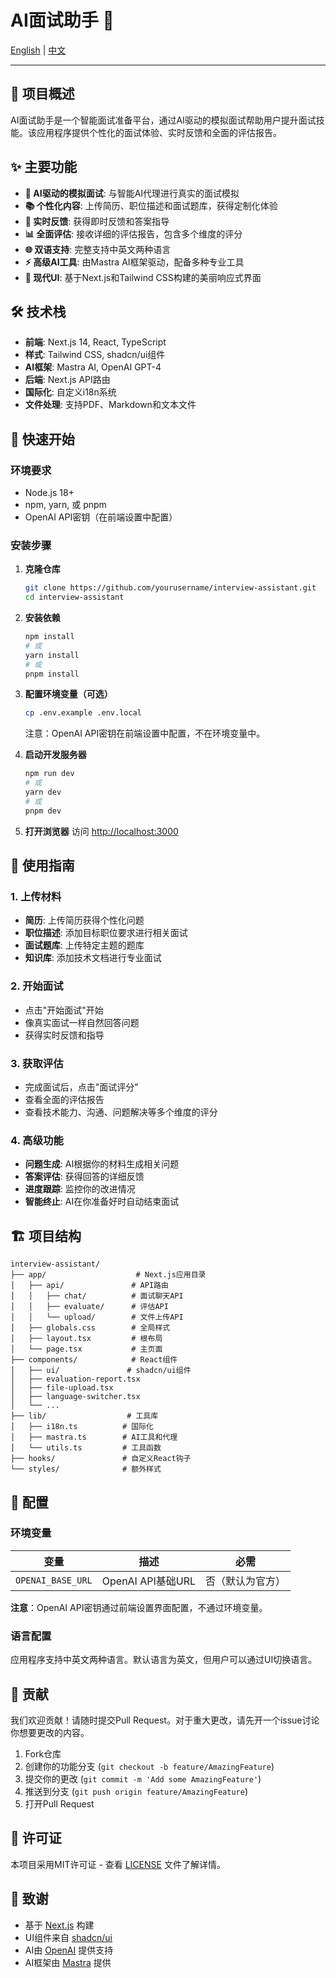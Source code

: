 # AI面试助手 🤖

[English](./README.md) | [中文](#chinese)

---

## 🎯 项目概述

AI面试助手是一个智能面试准备平台，通过AI驱动的模拟面试帮助用户提升面试技能。该应用程序提供个性化的面试体验、实时反馈和全面的评估报告。

## ✨ 主要功能

- **🤖 AI驱动的模拟面试**: 与智能AI代理进行真实的面试模拟
- **📚 个性化内容**: 上传简历、职位描述和面试题库，获得定制化体验
- **🎯 实时反馈**: 获得即时反馈和答案指导
- **📊 全面评估**: 接收详细的评估报告，包含多个维度的评分
- **🌐 双语支持**: 完整支持中英文两种语言
- **⚡ 高级AI工具**: 由Mastra AI框架驱动，配备多种专业工具
- **📱 现代UI**: 基于Next.js和Tailwind CSS构建的美丽响应式界面

## 🛠️ 技术栈

- **前端**: Next.js 14, React, TypeScript
- **样式**: Tailwind CSS, shadcn/ui组件
- **AI框架**: Mastra AI, OpenAI GPT-4
- **后端**: Next.js API路由
- **国际化**: 自定义i18n系统
- **文件处理**: 支持PDF、Markdown和文本文件

## 🚀 快速开始

### 环境要求

- Node.js 18+
- npm, yarn, 或 pnpm
- OpenAI API密钥（在前端设置中配置）

### 安装步骤

1. **克隆仓库**
   ```bash
   git clone https://github.com/yourusername/interview-assistant.git
   cd interview-assistant
   ```

2. **安装依赖**
   ```bash
   npm install
   # 或
   yarn install
   # 或
   pnpm install
   ```

3. **配置环境变量（可选）**
   ```bash
   cp .env.example .env.local
   ```
   
   注意：OpenAI API密钥在前端设置中配置，不在环境变量中。

4. **启动开发服务器**
   ```bash
   npm run dev
   # 或
   yarn dev
   # 或
   pnpm dev
   ```

5. **打开浏览器**
   访问 [http://localhost:3000](http://localhost:3000)

## 📖 使用指南

### 1. 上传材料
- **简历**: 上传简历获得个性化问题
- **职位描述**: 添加目标职位要求进行相关面试
- **面试题库**: 上传特定主题的题库
- **知识库**: 添加技术文档进行专业面试

### 2. 开始面试
- 点击"开始面试"开始
- 像真实面试一样自然回答问题
- 获得实时反馈和指导

### 3. 获取评估
- 完成面试后，点击"面试评分"
- 查看全面的评估报告
- 查看技术能力、沟通、问题解决等多个维度的评分

### 4. 高级功能
- **问题生成**: AI根据你的材料生成相关问题
- **答案评估**: 获得回答的详细反馈
- **进度跟踪**: 监控你的改进情况
- **智能终止**: AI在你准备好时自动结束面试

## 🏗️ 项目结构

```
interview-assistant/
├── app/                    # Next.js应用目录
│   ├── api/               # API路由
│   │   ├── chat/          # 面试聊天API
│   │   ├── evaluate/      # 评估API
│   │   └── upload/        # 文件上传API
│   ├── globals.css        # 全局样式
│   ├── layout.tsx         # 根布局
│   └── page.tsx           # 主页面
├── components/            # React组件
│   ├── ui/               # shadcn/ui组件
│   ├── evaluation-report.tsx
│   ├── file-upload.tsx
│   ├── language-switcher.tsx
│   └── ...
├── lib/                  # 工具库
│   ├── i18n.ts          # 国际化
│   ├── mastra.ts        # AI工具和代理
│   └── utils.ts         # 工具函数
├── hooks/               # 自定义React钩子
└── styles/              # 额外样式
```

## 🔧 配置

### 环境变量

| 变量 | 描述 | 必需 |
|------|------|------|
| `OPENAI_BASE_URL` | OpenAI API基础URL | 否（默认为官方） |

**注意**：OpenAI API密钥通过前端设置界面配置，不通过环境变量。

### 语言配置

应用程序支持中英文两种语言。默认语言为英文，但用户可以通过UI切换语言。

## 🤝 贡献

我们欢迎贡献！请随时提交Pull Request。对于重大更改，请先开一个issue讨论你想要更改的内容。

1. Fork仓库
2. 创建你的功能分支 (`git checkout -b feature/AmazingFeature`)
3. 提交你的更改 (`git commit -m 'Add some AmazingFeature'`)
4. 推送到分支 (`git push origin feature/AmazingFeature`)
5. 打开Pull Request

## 📄 许可证

本项目采用MIT许可证 - 查看 [LICENSE](LICENSE) 文件了解详情。

## 🙏 致谢

- 基于 [Next.js](https://nextjs.org/) 构建
- UI组件来自 [shadcn/ui](https://ui.shadcn.com/)
- AI由 [OpenAI](https://openai.com/) 提供支持
- AI框架由 [Mastra](https://mastra.ai/) 提供 
